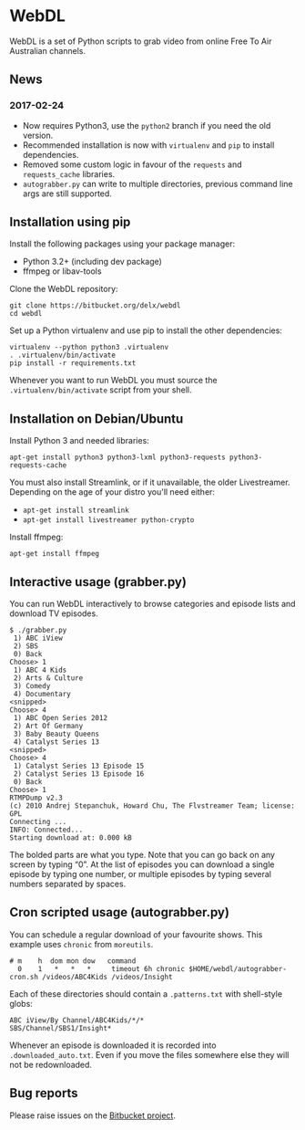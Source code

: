 # WebDL #

WebDL is a set of Python scripts to grab video from online Free To Air Australian channels.


## News

### 2017-02-24
* Now requires Python3, use the `python2` branch if you need the old version.
* Recommended installation is now with `virtualenv` and `pip` to install dependencies.
* Removed some custom logic in favour of the `requests` and `requests_cache` libraries.
* `autograbber.py` can write to multiple directories, previous command line args are still supported.


## Installation using pip

Install the following packages using your package manager:

* Python 3.2+ (including dev package)
* ffmpeg or libav-tools

Clone the WebDL repository:
```
git clone https://bitbucket.org/delx/webdl
cd webdl
```

Set up a Python virtualenv and use pip to install the other dependencies:
```
virtualenv --python python3 .virtualenv
. .virtualenv/bin/activate
pip install -r requirements.txt
```

Whenever you want to run WebDL you must source the `.virtualenv/bin/activate` script from your shell.


## Installation on Debian/Ubuntu

Install Python 3 and needed libraries:
```
apt-get install python3 python3-lxml python3-requests python3-requests-cache
```

You must also install Streamlink, or if it unavailable, the older Livestreamer. Depending on the age of your distro you'll need either:

- `apt-get install streamlink`
- `apt-get install livestreamer python-crypto`


Install ffmpeg:
```
apt-get install ffmpeg
```

## Interactive usage (grabber.py)

You can run WebDL interactively to browse categories and episode lists and download TV episodes.

```
$ ./grabber.py
 1) ABC iView
 2) SBS
 0) Back
Choose> 1
 1) ABC 4 Kids
 2) Arts & Culture
 3) Comedy
 4) Documentary
<snipped>
Choose> 4
 1) ABC Open Series 2012
 2) Art Of Germany
 3) Baby Beauty Queens
 4) Catalyst Series 13
<snipped>
Choose> 4
 1) Catalyst Series 13 Episode 15
 2) Catalyst Series 13 Episode 16
 0) Back
Choose> 1
RTMPDump v2.3
(c) 2010 Andrej Stepanchuk, Howard Chu, The Flvstreamer Team; license: GPL
Connecting ...
INFO: Connected...
Starting download at: 0.000 kB
```

The bolded parts are what you type. Note that you can go back on any screen by typing “0”. At the list of episodes you can download a single episode by typing one number, or multiple episodes by typing several numbers separated by spaces.



## Cron scripted usage (autograbber.py)

You can schedule a regular download of your favourite shows. This example uses `chronic` from `moreutils`.

```
# m    h  dom mon dow   command
  0    1   *   *   *     timeout 6h chronic $HOME/webdl/autograbber-cron.sh /videos/ABC4Kids /videos/Insight
```

Each of these directories should contain a `.patterns.txt` with shell-style globs:

```
ABC iView/By Channel/ABC4Kids/*/*
SBS/Channel/SBS1/Insight*
```

Whenever an episode is downloaded it is recorded into `.downloaded_auto.txt`. Even if you move the files somewhere else they will not be redownloaded.


## Bug reports

Please raise issues on the [Bitbucket project](https://bitbucket.org/delx/webdl/issues?status=new&status=open).

